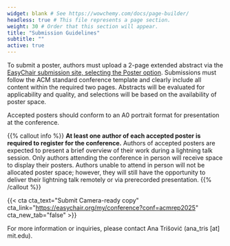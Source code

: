 ```yaml
---
widget: blank # See https://wowchemy.com/docs/page-builder/
headless: true # This file represents a page section.
weight: 30 # Order that this section will appear.
title: "Submission Guidelines"
subtitle: ""
active: true
---
```


To submit a poster, authors must upload a 2-page extended abstract via the [EasyChair submission site, selecting the Poster option](https://easychair.org/my/conference?conf=acmrep2025). Submissions must follow the ACM standard conference template and clearly include all content within the required two pages. Abstracts will be evaluated for applicability and quality, and selections will be based on the availability of poster space. 

Accepted posters should conform to an A0 portrait format for presentation at the conference.


{{% callout info %}}
**At least one author of each accepted poster is required to register for the conference.** Authors of accepted posters are expected to present a brief overview of their work during a lightning talk session. Only authors attending the conference in person will receive space to display their posters. Authors unable to attend in person will not be allocated poster space; however, they will still have the opportunity to deliver their lightning talk remotely or via prerecorded presentation.
{{% /callout %}} 

{{< cta cta_text="Submit Camera-ready copy" cta_link="https://easychair.org/my/conference?conf=acmrep2025" cta_new_tab="false" >}}

For more information or inquiries, please contact Ana Trišović (ana_tris [at] mit.edu).

  

